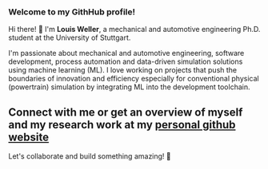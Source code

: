 ### Welcome to my GithHub profile!

Hi there! 👋 I'm **Louis Weller**, a mechanical and automotive engineering Ph.D. student at the University of Stuttgart.

I'm passionate about mechanical and automotive engineering, software development, process automation and data-driven simulation solutions using machine learning (ML). I love working on projects that push the boundaries of innovation and efficiency especially for conventional physical (powertrain) simulation by integrating ML into the development toolchain.

## Connect with me or get an overview of myself and my research work at my [personal github website](https://louishweller.github.io)

Let's collaborate and build something amazing! 🚀
